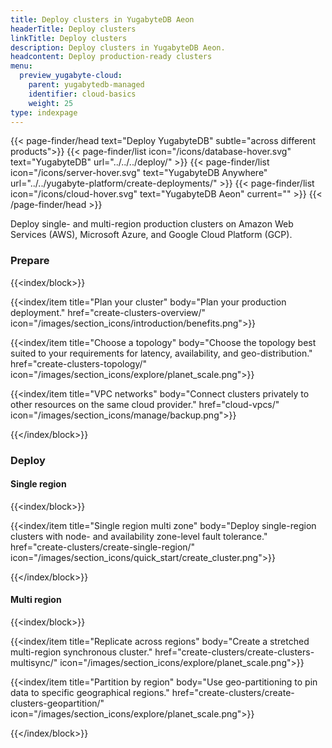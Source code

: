 ```yaml
---
title: Deploy clusters in YugabyteDB Aeon
headerTitle: Deploy clusters
linkTitle: Deploy clusters
description: Deploy clusters in YugabyteDB Aeon.
headcontent: Deploy production-ready clusters
menu:
  preview_yugabyte-cloud:
    parent: yugabytedb-managed
    identifier: cloud-basics
    weight: 25
type: indexpage
---
```


{{< page-finder/head text="Deploy YugabyteDB" subtle="across different products">}}
  {{< page-finder/list icon="/icons/database-hover.svg" text="YugabyteDB" url="../../../deploy/" >}}
  {{< page-finder/list icon="/icons/server-hover.svg" text="YugabyteDB Anywhere" url="../../yugabyte-platform/create-deployments/" >}}
  {{< page-finder/list icon="/icons/cloud-hover.svg" text="YugabyteDB Aeon" current="" >}}
{{< /page-finder/head >}}

Deploy single- and multi-region production clusters on Amazon Web Services (AWS), Microsoft Azure, and Google Cloud Platform (GCP).

### Prepare

{{<index/block>}}

  {{<index/item
    title="Plan your cluster"
    body="Plan your production deployment."
    href="create-clusters-overview/"
    icon="/images/section_icons/introduction/benefits.png">}}

  {{<index/item
    title="Choose a topology"
    body="Choose the topology best suited to your requirements for latency, availability, and geo-distribution."
    href="create-clusters-topology/"
    icon="/images/section_icons/explore/planet_scale.png">}}

  {{<index/item
    title="VPC networks"
    body="Connect clusters privately to other resources on the same cloud provider."
    href="cloud-vpcs/"
    icon="/images/section_icons/manage/backup.png">}}

{{</index/block>}}

### Deploy

#### Single region

{{<index/block>}}

  {{<index/item
    title="Single region multi zone"
    body="Deploy single-region clusters with node- and availability zone-level fault tolerance."
    href="create-clusters/create-single-region/"
    icon="/images/section_icons/quick_start/create_cluster.png">}}

{{</index/block>}}

#### Multi region

{{<index/block>}}

  {{<index/item
    title="Replicate across regions"
    body="Create a stretched multi-region synchronous cluster."
    href="create-clusters/create-clusters-multisync/"
    icon="/images/section_icons/explore/planet_scale.png">}}

  {{<index/item
    title="Partition by region"
    body="Use geo-partitioning to pin data to specific geographical regions."
    href="create-clusters/create-clusters-geopartition/"
    icon="/images/section_icons/explore/planet_scale.png">}}

{{</index/block>}}
